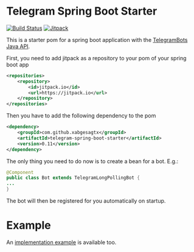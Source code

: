 # Telegram Spring Boot Starter

[![Build Status](https://travis-ci.org/xabgesagtx/telegram-spring-boot-starter.svg?branch=master)](https://travis-ci.org/xabgesagtx/telegram-spring-boot-starter) [![Jitpack](https://jitpack.io/v/xabgesagtx/telegram-spring-boot-starter.svg)](https://jitpack.io/#xabgesagtx/telegram-spring-boot-starter)

This is a starter pom for a spring boot application with the [TelegramBots Java API](https://github.com/rubenlagus/TelegramBots).

First, you need to add jitpack as a repository to your pom of your spring boot app

```xml
<repositories>
	<repository>
	    <id>jitpack.io</id>
	    <url>https://jitpack.io</url>
	</repository>
</repositories>
```

Then you have to add the following dependency to the pom

```xml
<dependency>
	<groupId>com.github.xabgesagtx</groupId>
	<artifactId>telegram-spring-boot-starter</artifactId>
	<version>0.11</version>
</dependency>
```

The only thing you need to do now is to create a bean for a bot. E.g.:

```java
@Component
public class Bot extends TelegramLongPollingBot {
...
} 
```

The bot will then be registered for you automatically on startup.
 

# Example

An [implementation example](https://github.com/xabgesagtx/telegram-spring-boot-starter-example) is available too.
